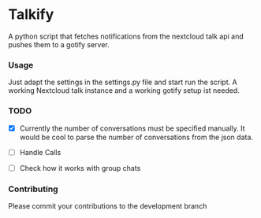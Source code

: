 # Talkify
A python script that fetches notifications from the nextcloud talk api and pushes them to a gotify server.

### Usage
Just adapt the settings in the settings.py file and start run the script.
A working Nextcloud talk instance and a working gotify setup ist needed.

### TODO
- [x] Currently the number of conversations must be specified manually. It would be cool to parse the number of conversations from the json data.
- [ ] Handle Calls
- [ ] Check how it works with group chats


### Contributing
Please commit your contributions to the development branch
